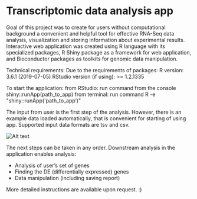 # Transcriptomic data analysis app

Goal of this project was to create for users without computational background a convenient and helpful tool for effective RNA-Seq data analysis, 
visualization and storing information about experimental results. Interactive web application was created using R language with its specialized packages, 
R Shiny package as a framework for web application, and Bioconductor packages as toolkits for genomic data manipulation.

Technical requirements:
Due to the requirements of packages:
R version: 3.6.1 (2019-07-05)
RStudio version (if using): >= 1.2.1335

To start the application:
  from RStudio: run command from the console
    shiny::runApp(path_to_app)
  from terminal: run command 
    R -e "shiny::runApp('path_to_app’)"


The input from user is the first step of the analysis. 
However, there is an example data loaded automatically, that is convenient for starting of using app. Supported input data formats are tsv and csv.

![Alt text](https://github.com/AnitaUrb/Licentiate.git/browse.jpg?raw=true "Optional Title")

The next steps can be taken in any order.
Downstream analysis in the application enables analysis:
- Analysis of user’s set of genes
- Finding the DE (differentially expressed) genes
- Data manipulation (including saving report)

More detailed instructions are available upon request. :)
